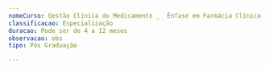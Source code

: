 ```yaml
---
nomeCurso: Gestão Clínica do Medicamento _  Ênfase em Farmácia Clínica
classificacao: Especialização
duracao: Pode ser de 4 a 12 meses
observacao: obs
tipo: Pós Graduação

---
```



